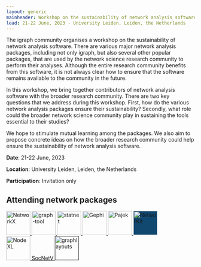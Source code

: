 ```yaml
---
layout: generic
mainheader: Workshop on the sustainability of network analysis software
lead: 21-22 June, 2023 - University Leiden, Leiden, the Netherlands
---
```


The igraph community organises a workshop on the sustainability of network analysis software. There are various major network analysis packages, including not only igraph, but also several other popular packages, that are used by the network science research community to perform their analyses. Although the entire research community benefits from this software, it is not always clear how to ensure that the software remains available to the community in the future.

In this workshop, we bring together contributors of network analysis software with the broader research community. There are two key questions that we address during this workshop. First, how do the various network analysis packages ensure their sustainability? Secondly, what role could the broader network science community play in sustaining the tools essential to their studies?

We hope to stimulate mutual learning among the packages. We also aim to propose concrete ideas on how the broader research community could help ensure the sustainability of network analysis software.

**Date**: 21-22 June, 2023

**Location**: University Leiden, Leiden, the Netherlands

**Participation**: Invitation only

## Attending network packages

<a href="https://networkx.org/">
    <img src="https://networkx.org/documentation/stable/_static/networkx_banner.svg"
         height="64"
         alt="NetworkX"
         title="NetworkX"/>
</a>

<a href="https://graph-tool.skewed.de">
    <img src="https://graph-tool.skewed.de/img/graph-tool-logo.svg"
         height="64"
         alt="graph-tool"
         title="graph-tool"/>
</a>

<a href="https://statnet.org/">
    <img src="https://statnet.org/assets/images/statnet-logo.png"
         height="64"
         alt="statnet"
         title="statnet"/>
</a>

<a href="https://gephi.org">
    <img src="https://gephi.org/images/badge/logo_about_2.png"
         height="64"
         alt="Gephi"
         title="Gephi"/>
</a>

<a href="http://mrvar.fdv.uni-lj.si/pajek/">
    <img src="http://mrvar.fdv.uni-lj.si/pajek/Pajek1.gif"
         height="64"
         alt="Pajek"
         title="Pajek"/>
</a>

<a href="https://networkit.github.io/">
    <img src="https://networkit.github.io/_static/logo_bw_inv.png"
         style="background-color: #104870;"
         height="64"
         alt="NetworKit"
         title="NetworKit"/>
</a>
<br/>


<a href="https://nodexl.com/">
    <img src="https://nodexl.com/wp-content/uploads/2017/04/nodexl-logo-long.png"
        height="64"
        alt="NodeXL"
        title="NodeXL"/>
</a>

<a href="https://socnetv.org/">
    SocNetV
</a>

<a href="">
    <img src="http://graphlayouts.schochastics.net/reference/figures/logo.png"
         height="64"
         alt="graphlayouts"
         title="graphlayouts"/>
</a>

